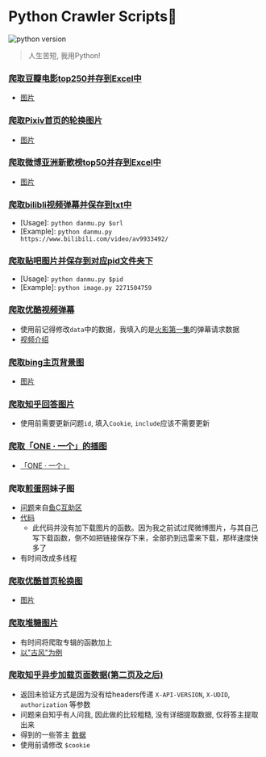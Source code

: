 # Python Crawler Scripts:space_invader:
![python version](https://img.shields.io/badge/python-3.5-brightgreen.svg)

> 人生苦短, 我用Python!

### [爬取豆瓣电影top250并存到Excel中](https://github.com/LewisTian/Python/blob/master/douban/MovieTop250.py)
- [图片](https://github.com/LewisTian/Crawler/blob/master/douban/movieTop250.png "douban")

### [爬取Pixiv首页的轮换图片](https://github.com/LewisTian/Python/blob/master/pixiv/cover.py)
- [图片](https://github.com/LewisTian/Python/blob/master/pixiv/pixiv.png "Pixiv")

### [爬取微博亚洲新歌榜top50并存到Excel中](https://github.com/LewisTian/Python/blob/master/weibo/NewSongTop50.py)
- [图片](https://github.com/LewisTian/Python/blob/master/weibo/weibo.png "weibo")

### [爬取bilibli视频弹幕并保存到txt中](https://github.com/LewisTian/Python/blob/master/bilibili/danmu.py)
- [Usage]: `python danmu.py $url`
- [Example]: `python danmu.py https://www.bilibili.com/video/av9933492/`

### [爬取贴吧图片并保存到对应pid文件夹下](https://github.com/LewisTian/Python/blob/master/tieba/image.py)
- [Usage]: `python danmu.py $pid`
- [Example]: `python image.py 2271504759`

### [爬取优酷视频弹幕](https://github.com/LewisTian/Python/blob/master/youku/danmu.py)
- 使用前记得修改`data`中的数据，我填入的是[火影第一集](http://v.youku.com/v_show/id_XNTQwMTgxMTE2.html)的弹幕请求数据
- [视频介绍](https://www.bilibili.com/video/av13784309/)

### [爬取bing主页背景图](https://github.com/LewisTian/Python/blob/master/bing/cover.py)
- [图片](https://cn.bing.com/az/hprichbg/rb/ChamonixClouds_ZH-CN7700889231_1920x1080.jpg "bing")

### [爬取知乎回答图片](https://github.com/LewisTian/Python/blob/master/zhihu/image.py)
- 使用前需要更新问题`id`, 填入`Cookie`, `include`应该不需要更新

### [爬取「ONE · 一个」的插图](https://github.com/LewisTian/Python/blob/master/one/image.py)
- [「ONE · 一个」](http://www.wufazhuce.com/)

### 爬取[煎蛋网](http://jandan.net/ooxx/)妹子图
- [问题](http://bbs.fishc.com/thread-98098-1-1.html)来自[鱼C互助区](http://bbs.fishc.com/bestanswer.php?mod=huzhu)
- [代码](https://github.com/LewisTian/Python/blob/master/fishC/jandan.py)
    - 此代码并没有加下载图片的函数。因为我之前试过爬微博图片，与其自己写下载函数，倒不如把链接保存下来，全部扔到迅雷来下载，那样速度快多了
- 有时间改成多线程

### [爬取优酷首页轮换图](https://github.com/LewisTian/Python/blob/master/youku/screen_pics.py)
- [图片](https://i.loli.net/2017/11/07/5a0155cebc280.png "screen")

### [爬取堆糖图片](https://github.com/LewisTian/Python/blob/master/duitang/picture.py)
- 有时间将爬取专辑的函数加上
- [以"古风"为例](https://i.loli.net/2017/11/13/5a09631192f59.png)

### [爬取知乎异步加载页面数据(第二页及之后)](https://github.com/LewisTian/Python/blob/master/zhihu/ajax_page.py)
- 返回未验证方式是因为没有给headers传递 `X-API-VERSION`, `X-UDID`, `authorization` 等参数
- 问题来自知乎有人问我, 因此做的比较粗糙, 没有详细提取数据, 仅将答主提取出来
- 得到的一些答主 [数据](https://github.com/LewisTian/Python/blob/master/zhihu/ajax_page.txt)
- 使用前请修改 `$cookie`
